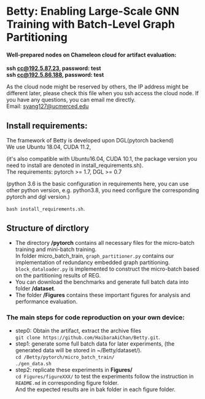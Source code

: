 # Betty: Enabling Large-Scale GNN Training with Batch-Level Graph Partitioning  

#### Well-prepared nodes on Chameleon cloud for artifact evaluation:   
**ssh cc@192.5.87.23, password: test**  
**ssh cc@192.5.86.188, password: test**  
  
 
As the cloud node might be reserved by others, the IP address might be different later, please check this file when you ssh access the cloud node.
If you have any questions, you can email me directly.  
Email: syang127@ucmerced.edu


## Install requirements:
 The framework of Betty is developed upon DGL(pytorch backend)  
 We use Ubuntu 18.04, CUDA 11.2,   
   
 (it's also compatible with Ubuntu16.04, CUDA 10.1, the package version you need to install are denoted in install_requirements.sh).  
 The requirements:  pytorch >= 1.7, DGL >= 0.7  
 
 (python 3.6 is the basic configuration in requirements here, you can use other python version, e.g. python3.8, you need configure the corresponding pytorch and dgl version.)  

`bash install_requirements.sh`. 


## Structure of dirctlory  
- The directory **/pytorch** contains all necessary files for the micro-batch training and mini-batch training.   
In folder micro_batch_train, `graph_partitioner.py` contains our implementation of redundancy embedded graph partitioning.
`block_dataloader.py` is implemented to construct the micro-batch based on the partitioning results of REG.  
- You can download the benchmarks and generate full batch data into folder **/dataset**.  
- The folder **/Figures** contains these important figures for analysis and performance evaluation.


### The main steps for code reproduction on your own device:  
- step0: Obtain the artifact, extract the archive files     
    `git clone https://github.com/HaibaraAiChan/Betty.git`. 
- step1: generate some full batch data for later experiments, (the generated data will be stored in ~/Betty/dataset/).  
    `cd /Betty/pytorch/micro_batch_train/`    
   `./gen_data.sh`    
- step2: replicate these experiments in **Figures/**    
    `cd Figures/figureXXX/` to test the experiments follow the instruction in `README.md` in corresponding figure folder.    
    And the expected results are in bak folder in each figure folder.    
   






